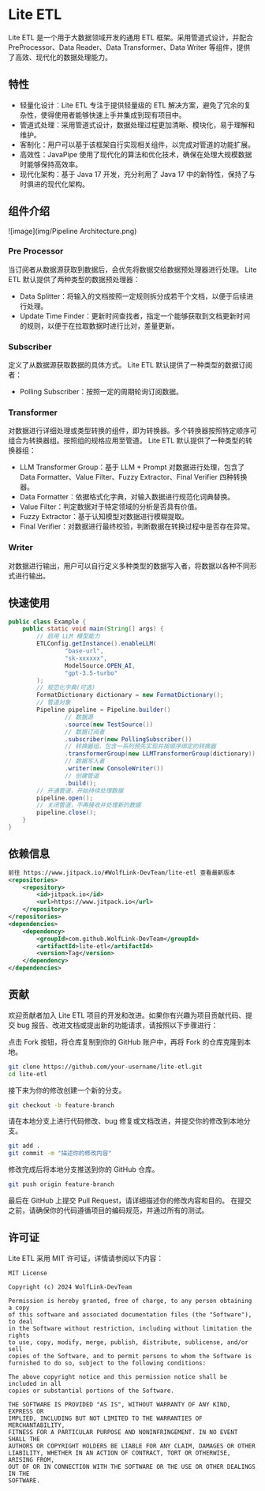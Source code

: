 # Lite ETL
Lite ETL 是一个用于大数据领域开发的通用 ETL 框架。采用管道式设计，并配合 PreProcessor、Data Reader、Data Transformer、Data Writer 等组件，提供了高效、现代化的数据处理能力。
## 特性
- 轻量化设计：Lite ETL 专注于提供轻量级的 ETL 解决方案，避免了冗余的复杂性，使得使用者能够快速上手并集成到现有项目中。
- 管道式处理：采用管道式设计，数据处理过程更加清晰、模块化，易于理解和维护。
- 客制化：用户可以基于该框架自行实现相关组件，以完成对管道的功能扩展。
- 高效性：JavaPipe 使用了现代化的算法和优化技术，确保在处理大规模数据时能够保持高效率。
- 现代化架构：基于 Java 17 开发，充分利用了 Java 17 中的新特性，保持了与时俱进的现代化架构。
## 组件介绍
![image](img/Pipeline Architecture.png)
### Pre Processor
当订阅者从数据源获取到数据后，会优先将数据交给数据预处理器进行处理。
Lite ETL 默认提供了两种类型的数据预处理器：
- Data Splitter：将输入的文档按照一定规则拆分成若干个文档，以便于后续进行处理。
- Update Time Finder：更新时间查找者，指定一个能够获取到文档更新时间的规则，以便于在拉取数据时进行比对，差量更新。
### Subscriber
定义了从数据源获取数据的具体方式。
Lite ETL 默认提供了一种类型的数据订阅者：
- Polling Subscriber：按照一定的周期轮询订阅数据。
### Transformer
对数据进行详细处理或类型转换的组件，即为转换器。多个转换器按照特定顺序可组合为转换器组。按照组的规格应用至管道。
Lite ETL 默认提供了一种类型的转换器组：
- LLM Transformer Group：基于 LLM + Prompt 对数据进行处理，包含了 Data Formatter、Value Filter、Fuzzy Extractor、Final Verifier 四种转换器。
- Data Formatter：依据格式化字典，对输入数据进行规范化词典替换。
- Value Filter：判定数据对于特定领域的分析是否具有价值。
- Fuzzy Extractor：基于认知模型对数据进行模糊提取。
- Final Verifier：对数据进行最终校验，判断数据在转换过程中是否存在异常。
### Writer
对数据进行输出，用户可以自行定义多种类型的数据写入者，将数据以各种不同形式进行输出。
## 快速使用
```java
public class Example {
    public static void main(String[] args) {
        // 启用 LLM 模型能力
        ETLConfig.getInstance().enableLLM(
                "base-url",
                "sk-xxxxxx",
                ModelSource.OPEN_AI,
                "gpt-3.5-turbo"
        );
        // 规范化字典(可选)
        FormatDictionary dictionary = new FormatDictionary();
        // 管道对象
        Pipeline pipeline = Pipeline.builder()
                // 数据源
                .source(new TestSource())
                // 数据订阅者
                .subscriber(new PollingSubscriber())
                // 转换器组，包含一系列预先实现并按顺序绑定的转换器
                .transformerGroup(new LLMTransformerGroup(dictionary))
                // 数据写入者
                .writer(new ConsoleWriter())
                // 创建管道
                .build();
        // 开通管道，开始持续处理数据
        pipeline.open();
        // 关闭管道，不再接收并处理新的数据
        pipeline.close();
    }
}
```
## 依赖信息
```xml
前往 https://www.jitpack.io/#WolfLink-DevTeam/lite-etl 查看最新版本
<repositories>
    <repository>
        <id>jitpack.io</id>
        <url>https://www.jitpack.io</url>
    </repository>
</repositories>
<dependencies>
    <dependency>
        <groupId>com.github.WolfLink-DevTeam</groupId>
        <artifactId>lite-etl</artifactId>
        <version>Tag</version>
    </dependency>
</dependencies>
```
## 贡献
欢迎贡献者加入 Lite ETL 项目的开发和改进。如果你有兴趣为项目贡献代码、提交 bug 报告、改进文档或提出新的功能请求，请按照以下步骤进行：

点击 Fork 按钮，将仓库复制到你的 GitHub 账户中，再将 Fork 的仓库克隆到本地。
```sh
git clone https://github.com/your-username/lite-etl.git
cd lite-etl
```
接下来为你的修改创建一个新的分支。
```sh
git checkout -b feature-branch
```
请在本地分支上进行代码修改、bug 修复或文档改进，并提交你的修改到本地分支。
```sh
git add .
git commit -m "描述你的修改内容"
```
修改完成后将本地分支推送到你的 GitHub 仓库。
```sh
git push origin feature-branch
```
最后在 GitHub 上提交 Pull Request，请详细描述你的修改内容和目的。
在提交之前，请确保你的代码遵循项目的编码规范，并通过所有的测试。
## 许可证
Lite ETL 采用 MIT 许可证，详情请参阅以下内容：
```text
MIT License

Copyright (c) 2024 WolfLink-DevTeam

Permission is hereby granted, free of charge, to any person obtaining a copy
of this software and associated documentation files (the "Software"), to deal
in the Software without restriction, including without limitation the rights
to use, copy, modify, merge, publish, distribute, sublicense, and/or sell
copies of the Software, and to permit persons to whom the Software is
furnished to do so, subject to the following conditions:

The above copyright notice and this permission notice shall be included in all
copies or substantial portions of the Software.

THE SOFTWARE IS PROVIDED "AS IS", WITHOUT WARRANTY OF ANY KIND, EXPRESS OR
IMPLIED, INCLUDING BUT NOT LIMITED TO THE WARRANTIES OF MERCHANTABILITY,
FITNESS FOR A PARTICULAR PURPOSE AND NONINFRINGEMENT. IN NO EVENT SHALL THE
AUTHORS OR COPYRIGHT HOLDERS BE LIABLE FOR ANY CLAIM, DAMAGES OR OTHER
LIABILITY, WHETHER IN AN ACTION OF CONTRACT, TORT OR OTHERWISE, ARISING FROM,
OUT OF OR IN CONNECTION WITH THE SOFTWARE OR THE USE OR OTHER DEALINGS IN THE
SOFTWARE.
```
